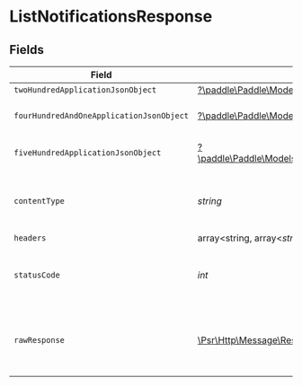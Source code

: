 # ListNotificationsResponse


## Fields

| Field                                                                                                                                                                 | Type                                                                                                                                                                  | Required                                                                                                                                                              | Description                                                                                                                                                           |
| --------------------------------------------------------------------------------------------------------------------------------------------------------------------- | --------------------------------------------------------------------------------------------------------------------------------------------------------------------- | --------------------------------------------------------------------------------------------------------------------------------------------------------------------- | --------------------------------------------------------------------------------------------------------------------------------------------------------------------- |
| `twoHundredApplicationJsonObject`                                                                                                                                     | [?\paddle\Paddle\Models\Operations\ListNotificationsResponseBody](../../Models/Operations/ListNotificationsResponseBody.md)                                           | :heavy_minus_sign:                                                                                                                                                    | OK                                                                                                                                                                    |
| `fourHundredAndOneApplicationJsonObject`                                                                                                                              | [?\paddle\Paddle\Models\Operations\ListNotificationsNotificationsResponseBody](../../Models/Operations/ListNotificationsNotificationsResponseBody.md)                 | :heavy_minus_sign:                                                                                                                                                    | General error response                                                                                                                                                |
| `fiveHundredApplicationJsonObject`                                                                                                                                    | [?\paddle\Paddle\Models\Operations\ListNotificationsNotificationsResponseResponseBody](../../Models/Operations/ListNotificationsNotificationsResponseResponseBody.md) | :heavy_minus_sign:                                                                                                                                                    | General error response                                                                                                                                                |
| `contentType`                                                                                                                                                         | *string*                                                                                                                                                              | :heavy_check_mark:                                                                                                                                                    | HTTP response content type for this operation                                                                                                                         |
| `headers`                                                                                                                                                             | array<string, array<*string*>>                                                                                                                                        | :heavy_minus_sign:                                                                                                                                                    | N/A                                                                                                                                                                   |
| `statusCode`                                                                                                                                                          | *int*                                                                                                                                                                 | :heavy_check_mark:                                                                                                                                                    | HTTP response status code for this operation                                                                                                                          |
| `rawResponse`                                                                                                                                                         | [\Psr\Http\Message\ResponseInterface](https://www.php-fig.org/psr/psr-7/#33-psrhttpmessageresponseinterface)                                                          | :heavy_minus_sign:                                                                                                                                                    | Raw HTTP response; suitable for custom response parsing                                                                                                               |